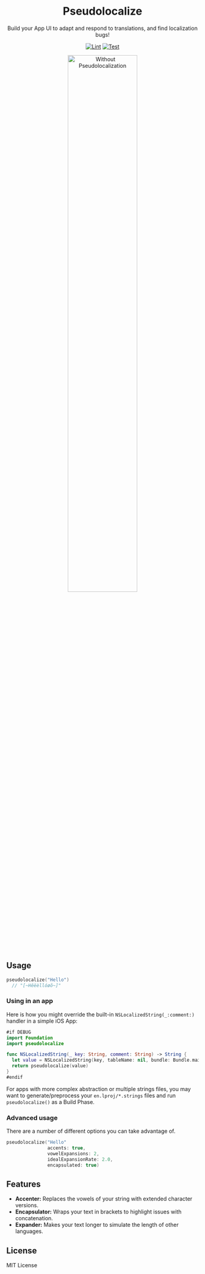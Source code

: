 <h1 align="center">Pseudolocalize</h1>
<p align="center">Build your App UI to adapt and respond to translations, and find localization bugs!<br /></p>

<p align="center">
  <a href="https://github.com/reececomo/pseudolocalize-swift/actions/workflows/lint.yml"><img src="https://github.com/reececomo/pseudolocalize-swift/actions/workflows/lint.yml/badge.svg?branch=main" alt="Lint"/></a>
  <a href="https://github.com/reececomo/pseudolocalize-swift/actions/workflows/test.yml"><img src="https://github.com/reececomo/pseudolocalize-swift/actions/workflows/test.yml/badge.svg?branch=main" alt="Test"/></a><br />
</p>

<p align="center">
  <img width="60%" src="https://user-images.githubusercontent.com/7390781/134794681-ec38c868-5dd5-4470-b688-8192bb937899.png" alt="Without Pseudolocalization" />
</p>

## Usage

```swift
pseudolocalize("Hello")
  // "[~Hêëèllóøõ~]"
```

### Using in an app

Here is how you might override the built-in `NSLocalizedString(_:comment:)` handler in a simple iOS App:

```swift
#if DEBUG
import Foundation
import pseudolocalize

func NSLocalizedString(_ key: String, comment: String) -> String {
  let value = NSLocalizedString(key, tableName: nil, bundle: Bundle.main, value: "", comment: "")
  return pseudolocalize(value)
}
#endif
```

For apps with more complex abstraction or multiple strings files, you may want to generate/preprocess your `en.lproj/*.strings` files and run `pseudolocalize()` as a Build Phase.

### Advanced usage

There are a number of different options you can take advantage of.

```swift
pseudolocalize("Hello"
               accents: true,
               vowelExpansions: 2,
               idealExpansionRate: 2.0,
               encapsulated: true)
```

## Features
- **Accenter:** Replaces the vowels of your string with extended character versions.
- **Encapsulator:** Wraps your text in brackets to highlight issues with concatenation.
- **Expander:** Makes your text longer to simulate the length of other languages.

## License

MIT License
